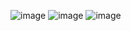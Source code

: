 ![image](https://github.com/Memirdogan/PythonEntranceApps/assets/66549233/a98644b7-36d9-4796-9809-5b8af58cf76b)
![image](https://github.com/Memirdogan/PythonEntranceApps/assets/66549233/cf7807ad-8501-4b3b-a389-6eae58b561fc)
![image](https://github.com/Memirdogan/PythonEntranceApps/assets/66549233/af9845ea-8206-4f04-a61b-80e38cb7b903)

